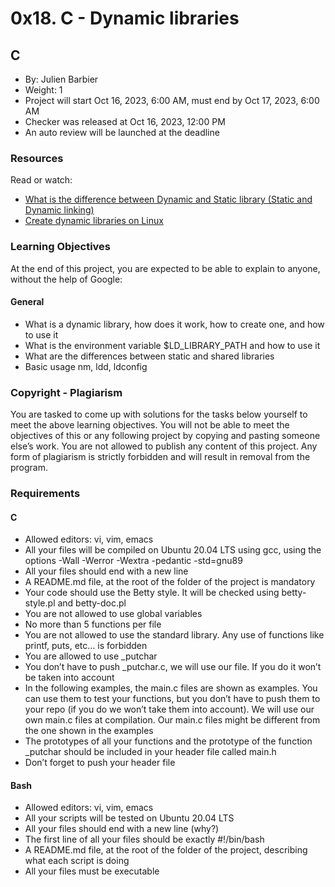 # 0x18. C - Dynamic libraries
## C
* By: Julien Barbier
* Weight: 1
* Project will start Oct 16, 2023, 6:00 AM, must end by Oct 17, 2023, 6:00 AM
* Checker was released at Oct 16, 2023, 12:00 PM
* An auto review will be launched at the deadline

### Resources
Read or watch:
* [What is the difference between Dynamic and Static library (Static and Dynamic linking)](URL)
* [Create dynamic libraries on Linux](URL)

### Learning Objectives
At the end of this project, you are expected to be able to explain to anyone, without the help of Google:

#### General
* What is a dynamic library, how does it work, how to create one, and how to use it
* What is the environment variable $LD_LIBRARY_PATH and how to use it
* What are the differences between static and shared libraries
* Basic usage nm, ldd, ldconfig

### Copyright - Plagiarism
You are tasked to come up with solutions for the tasks below yourself to meet the above learning objectives. You will not be able to meet the objectives of this or any following project by copying and pasting someone else’s work. You are not allowed to publish any content of this project. Any form of plagiarism is strictly forbidden and will result in removal from the program.

### Requirements
#### C
* Allowed editors: vi, vim, emacs
* All your files will be compiled on Ubuntu 20.04 LTS using gcc, using the options -Wall -Werror -Wextra -pedantic -std=gnu89
* All your files should end with a new line
* A README.md file, at the root of the folder of the project is mandatory
* Your code should use the Betty style. It will be checked using betty-style.pl and betty-doc.pl
* You are not allowed to use global variables
* No more than 5 functions per file
* You are not allowed to use the standard library. Any use of functions like printf, puts, etc… is forbidden
* You are allowed to use _putchar
* You don’t have to push _putchar.c, we will use our file. If you do it won’t be taken into account
* In the following examples, the main.c files are shown as examples. You can use them to test your functions, but you don’t have to push them to your repo (if you do we won’t take them into account). We will use our own main.c files at compilation. Our main.c files might be different from the one shown in the examples
* The prototypes of all your functions and the prototype of the function _putchar should be included in your header file called main.h
* Don’t forget to push your header file

#### Bash
* Allowed editors: vi, vim, emacs
* All your scripts will be tested on Ubuntu 20.04 LTS
* All your files should end with a new line (why?)
* The first line of all your files should be exactly #!/bin/bash
* A README.md file, at the root of the folder of the project, describing what each script is doing
* All your files must be executable

